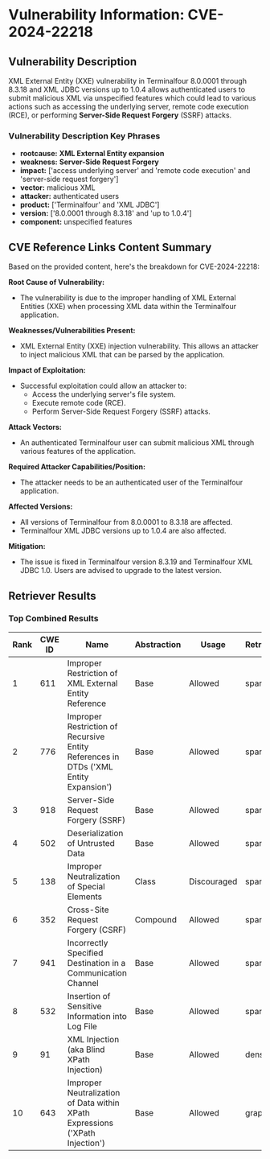# Vulnerability Information: CVE-2024-22218

## Vulnerability Description
XML External Entity (XXE) vulnerability in Terminalfour 8.0.0001 through 8.3.18 and XML JDBC versions up to 1.0.4 allows authenticated users to submit malicious XML via unspecified features which could lead to various actions such as accessing the underlying server, remote code execution (RCE), or performing **Server-Side Request Forgery** (SSRF) attacks.

### Vulnerability Description Key Phrases
- **rootcause:** **XML External Entity expansion**
- **weakness:** **Server-Side Request Forgery**
- **impact:** ['access underlying server' and 'remote code execution' and 'server-side request forgery']
- **vector:** malicious XML
- **attacker:** authenticated users
- **product:** ['Terminalfour' and 'XML JDBC']
- **version:** ['8.0.0001 through 8.3.18' and 'up to 1.0.4']
- **component:** unspecified features

## CVE Reference Links Content Summary
Based on the provided content, here's the breakdown for CVE-2024-22218:

**Root Cause of Vulnerability:**
- The vulnerability is due to the improper handling of XML External Entities (XXE) when processing XML data within the Terminalfour application.

**Weaknesses/Vulnerabilities Present:**
- XML External Entity (XXE) injection vulnerability. This allows an attacker to inject malicious XML that can be parsed by the application.

**Impact of Exploitation:**
- Successful exploitation could allow an attacker to:
    - Access the underlying server's file system.
    - Execute remote code (RCE).
    - Perform Server-Side Request Forgery (SSRF) attacks.

**Attack Vectors:**
- An authenticated Terminalfour user can submit malicious XML through various features of the application.

**Required Attacker Capabilities/Position:**
- The attacker needs to be an authenticated user of the Terminalfour application.

**Affected Versions:**
- All versions of Terminalfour from 8.0.0001 to 8.3.18 are affected.
- Terminalfour XML JDBC versions up to 1.0.4 are also affected.

**Mitigation:**
- The issue is fixed in Terminalfour version 8.3.19 and Terminalfour XML JDBC 1.0. Users are advised to upgrade to the latest version.

## Retriever Results

### Top Combined Results

| Rank | CWE ID | Name | Abstraction | Usage  | Retrievers | Individual Scores |
|------|--------|------|-------------|-------|------------|-------------------|
| 1 | 611 | Improper Restriction of XML External Entity Reference | Base | Allowed | sparse | 0.432 |
| 2 | 776 | Improper Restriction of Recursive Entity References in DTDs ('XML Entity Expansion') | Base | Allowed | sparse | 0.287 |
| 3 | 918 | Server-Side Request Forgery (SSRF) | Base | Allowed | sparse | 0.275 |
| 4 | 502 | Deserialization of Untrusted Data | Base | Allowed | sparse | 0.257 |
| 5 | 138 | Improper Neutralization of Special Elements | Class | Discouraged | sparse | 0.254 |
| 6 | 352 | Cross-Site Request Forgery (CSRF) | Compound | Allowed | sparse | 0.253 |
| 7 | 941 | Incorrectly Specified Destination in a Communication Channel | Base | Allowed | sparse | 0.246 |
| 8 | 532 | Insertion of Sensitive Information into Log File | Base | Allowed | sparse | 0.242 |
| 9 | 91 | XML Injection (aka Blind XPath Injection) | Base | Allowed | dense | 0.601 |
| 10 | 643 | Improper Neutralization of Data within XPath Expressions ('XPath Injection') | Base | Allowed | graph | 0.002 |

